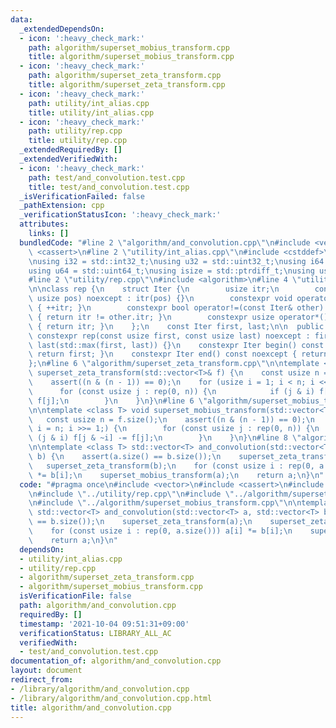 ```yaml
---
data:
  _extendedDependsOn:
  - icon: ':heavy_check_mark:'
    path: algorithm/superset_mobius_transform.cpp
    title: algorithm/superset_mobius_transform.cpp
  - icon: ':heavy_check_mark:'
    path: algorithm/superset_zeta_transform.cpp
    title: algorithm/superset_zeta_transform.cpp
  - icon: ':heavy_check_mark:'
    path: utility/int_alias.cpp
    title: utility/int_alias.cpp
  - icon: ':heavy_check_mark:'
    path: utility/rep.cpp
    title: utility/rep.cpp
  _extendedRequiredBy: []
  _extendedVerifiedWith:
  - icon: ':heavy_check_mark:'
    path: test/and_convolution.test.cpp
    title: test/and_convolution.test.cpp
  _isVerificationFailed: false
  _pathExtension: cpp
  _verificationStatusIcon: ':heavy_check_mark:'
  attributes:
    links: []
  bundledCode: "#line 2 \"algorithm/and_convolution.cpp\"\n#include <vector>\n#include\
    \ <cassert>\n#line 2 \"utility/int_alias.cpp\"\n#include <cstddef>\n#include <cstdint>\n\
    \nusing i32 = std::int32_t;\nusing u32 = std::uint32_t;\nusing i64 = std::int64_t;\n\
    using u64 = std::uint64_t;\nusing isize = std::ptrdiff_t;\nusing usize = std::size_t;\n\
    #line 2 \"utility/rep.cpp\"\n#include <algorithm>\n#line 4 \"utility/rep.cpp\"\
    \n\nclass rep {\n    struct Iter {\n        usize itr;\n        constexpr Iter(const\
    \ usize pos) noexcept : itr(pos) {}\n        constexpr void operator++() noexcept\
    \ { ++itr; }\n        constexpr bool operator!=(const Iter& other) const noexcept\
    \ { return itr != other.itr; }\n        constexpr usize operator*() const noexcept\
    \ { return itr; }\n    };\n    const Iter first, last;\n\n  public:\n    explicit\
    \ constexpr rep(const usize first, const usize last) noexcept : first(first),\
    \ last(std::max(first, last)) {}\n    constexpr Iter begin() const noexcept {\
    \ return first; }\n    constexpr Iter end() const noexcept { return last; }\n\
    };\n#line 6 \"algorithm/superset_zeta_transform.cpp\"\n\ntemplate <class T> void\
    \ superset_zeta_transform(std::vector<T>& f) {\n    const usize n = f.size();\n\
    \    assert((n & (n - 1)) == 0);\n    for (usize i = 1; i < n; i <<= 1) {\n  \
    \      for (const usize j : rep(0, n)) {\n            if (j & i) f[j & ~i] +=\
    \ f[j];\n        }\n    }\n}\n#line 6 \"algorithm/superset_mobius_transform.cpp\"\
    \n\ntemplate <class T> void superset_mobius_transform(std::vector<T>& f) {\n \
    \   const usize n = f.size();\n    assert((n & (n - 1)) == 0);\n    for (usize\
    \ i = n; i >>= 1;) {\n        for (const usize j : rep(0, n)) {\n            if\
    \ (j & i) f[j & ~i] -= f[j];\n        }\n    }\n}\n#line 8 \"algorithm/and_convolution.cpp\"\
    \n\ntemplate <class T> std::vector<T> and_convolution(std::vector<T> a, std::vector<T>\
    \ b) {\n    assert(a.size() == b.size());\n    superset_zeta_transform(a);\n \
    \   superset_zeta_transform(b);\n    for (const usize i : rep(0, a.size())) a[i]\
    \ *= b[i];\n    superset_mobius_transform(a);\n    return a;\n}\n"
  code: "#pragma once\n#include <vector>\n#include <cassert>\n#include \"../utility/int_alias.cpp\"\
    \n#include \"../utility/rep.cpp\"\n#include \"../algorithm/superset_zeta_transform.cpp\"\
    \n#include \"../algorithm/superset_mobius_transform.cpp\"\n\ntemplate <class T>\
    \ std::vector<T> and_convolution(std::vector<T> a, std::vector<T> b) {\n    assert(a.size()\
    \ == b.size());\n    superset_zeta_transform(a);\n    superset_zeta_transform(b);\n\
    \    for (const usize i : rep(0, a.size())) a[i] *= b[i];\n    superset_mobius_transform(a);\n\
    \    return a;\n}\n"
  dependsOn:
  - utility/int_alias.cpp
  - utility/rep.cpp
  - algorithm/superset_zeta_transform.cpp
  - algorithm/superset_mobius_transform.cpp
  isVerificationFile: false
  path: algorithm/and_convolution.cpp
  requiredBy: []
  timestamp: '2021-10-04 09:51:31+09:00'
  verificationStatus: LIBRARY_ALL_AC
  verifiedWith:
  - test/and_convolution.test.cpp
documentation_of: algorithm/and_convolution.cpp
layout: document
redirect_from:
- /library/algorithm/and_convolution.cpp
- /library/algorithm/and_convolution.cpp.html
title: algorithm/and_convolution.cpp
---
```

